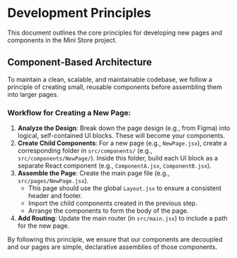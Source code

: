 # Development Principles

This document outlines the core principles for developing new pages and components in the Mini Store project.

## Component-Based Architecture

To maintain a clean, scalable, and maintainable codebase, we follow a principle of creating small, reusable components before assembling them into larger pages.

### Workflow for Creating a New Page:

1.  **Analyze the Design**: Break down the page design (e.g., from Figma) into logical, self-contained UI blocks. These will become your components.
2.  **Create Child Components**: For a new page (e.g., `NewPage.jsx`), create a corresponding folder in `src/components/` (e.g., `src/components/NewPage/`). Inside this folder, build each UI block as a separate React component (e.g., `ComponentA.jsx`, `ComponentB.jsx`).
3.  **Assemble the Page**: Create the main page file (e.g., `src/pages/NewPage.jsx`).
    *   This page should use the global `Layout.jsx` to ensure a consistent header and footer.
    *   Import the child components created in the previous step.
    *   Arrange the components to form the body of the page.
4.  **Add Routing**: Update the main router (in `src/main.jsx`) to include a path for the new page.

By following this principle, we ensure that our components are decoupled and our pages are simple, declarative assemblies of those components.
